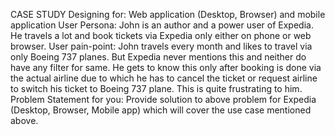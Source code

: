 CASE STUDY
Designing for: Web application (Desktop, Browser) and mobile application
User Persona: John is an author and a power user of Expedia. He travels a lot and book tickets via
Expedia only either on phone or web browser.
User pain-point: John travels every month and likes to travel via only Boeing 737 planes. But Expedia
never mentions this and neither do have any filter for same. He gets to know this only after booking
is done via the actual airline due to which he has to cancel the ticket or request airline to switch his
ticket to Boeing 737 plane. This is quite frustrating to him.
Problem Statement for you: Provide solution to above problem for Expedia (Desktop, Browser,
Mobile app) which will cover the use case mentioned above.
